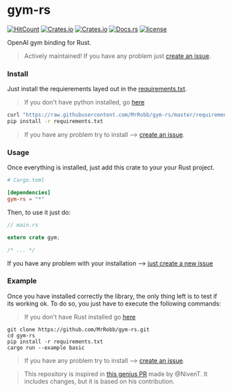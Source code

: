 # gym-rs

[![HitCount](http://hits.dwyl.io/mrrobb/gym-rs.svg)](http://hits.dwyl.io/mrrobb/canistreamit-rs)
[![Crates.io](https://img.shields.io/crates/v/gym-rs)](https://crates.io/crates/canistreamit)
[![Crates.io](https://img.shields.io/crates/d/gym-rs)](https://crates.io/crates/canistreamit)
[![Docs.rs](https://docs.rs/gym-rs/badge.svg)](https://docs.rs/canistreamit/latest/canistreamit)
[![license](https://img.shields.io/badge/license-MIT-blue.svg)](https://github.com/MrRobb/canistreamit-rs/blob/master/LICENSE)

OpenAI gym binding for Rust.

> Actively maintained! If you have any problem just [create an issue](https://github.com/MrRobb/gym-rs/issues/new).

### Install

Just install the requierements layed out in the [requirements.txt](https://github.com/MrRobb/gym-rs/blob/master/requirements.txt). 

> If you don't have python installed, go [here](https://realpython.com/installing-python/#windows)

```sh
curl "https://raw.githubusercontent.com/MrRobb/gym-rs/master/requirements.txt" > requirements.txt
pip install -r requirements.txt
```

> If you have any problem try to install --> [create an issue](https://github.com/MrRobb/gym-rs/issues/new).

### Usage

Once everything is installed, just add this crate to your your Rust project.

```toml
# Cargo.toml

[dependencies]
gym-rs = "*"
```

Then, to use it just do:

```rust
// main.rs

extern crate gym;

/* ... */
```

If you have any problem with your installation --> [just create a new issue](https://github.com/MrRobb/gym-rs/issues/new)

### Example

Once you have installed correctly the library, the only thing left is to test if its working ok. To do so, you just have to execute the following commands:

> If you don't have Rust installed go [here](https://www.rust-lang.org/tools/install)

```shell script
git clone https://github.com/MrRobb/gym-rs.git
cd gym-rs
pip install -r requirements.txt
cargo run --example basic
```

> If you have any problem try to install --> [create an issue](https://github.com/MrRobb/gym-rs/issues/new).

> This repository is inspired in [this genius PR](https://github.com/openai/gym-http-api/pull/56) made by @NivenT. It includes changes, but it is based on his contribution.
